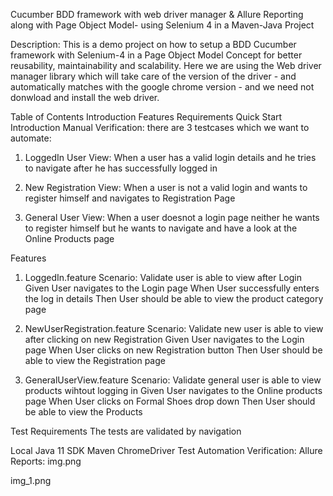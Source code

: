 Cucumber BDD framework with web driver manager & Allure Reporting along with Page Object Model- using Selenium 4 in a Maven-Java Project

Description: This is a demo project on how to setup a BDD Cucumber framework with Selenium-4 in a Page Object Model Concept for better reusability, maintainability and scalability. Here we are using the Web driver manager library which will take care of the version of the driver - and automatically matches with the google chrome version - and we need not donwload and install the web driver.

Table of Contents
Introduction
Features
Requirements
Quick Start
Introduction
Manual Verification:
there are 3 testcases which we want to automate:
1. LoggedIn User View:
   When a user has a valid login details and he tries to navigate after he has successfully logged in

2. New Registration View:
   When a user is not a valid login and wants to register himself and navigates to Registration Page

3. General User View:
   When a user doesnot a login page neither he wants to register himself but he wants to navigate and have a look at the Online Products page

Features
1. LoggedIn.feature
   Scenario: Validate user is able to view after Login Given User navigates to the Login page When User successfully enters the log in details Then User should be able to view the product category page

2. NewUserRegistration.feature
   Scenario: Validate new user is able to view after clicking on new Registration Given User navigates to the Login page When User clicks on new Registration button Then User should be able to view the Registration page

3. GeneralUserView.feature
   Scenario: Validate general user is able to view products wihtout logging in Given User navigates to the Online products page When User clicks on Formal Shoes drop down Then User should be able to view the Products

Test Requirements
The tests are validated by navigation


Local
Java 11 SDK
Maven
ChromeDriver
Test Automation Verification:
Allure Reports:
img.png

img_1.png